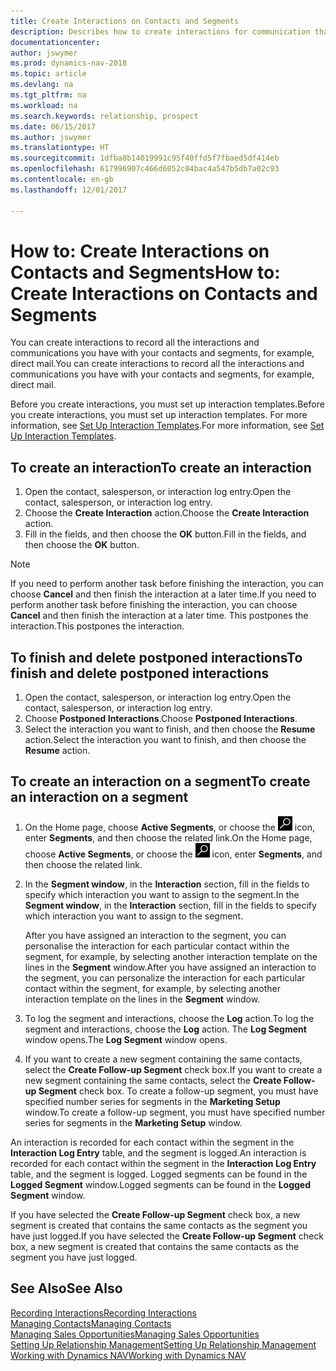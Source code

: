```yaml
---
title: Create Interactions on Contacts and Segments
description: Describes how to create interactions for communication that you have with your contacts and segments in Dynamics NAV, for example, direct mail.
documentationcenter: 
author: jswymer
ms.prod: dynamics-nav-2018
ms.topic: article
ms.devlang: na
ms.tgt_pltfrm: na
ms.workload: na
ms.search.keywords: relationship, prospect
ms.date: 06/15/2017
ms.author: jswymer
ms.translationtype: HT
ms.sourcegitcommit: 1dfba8b14019991c95f40ffd5f7fbaed5df414eb
ms.openlocfilehash: 617996907c466d6052c04bac4a547b5db7a02c93
ms.contentlocale: en-gb
ms.lasthandoff: 12/01/2017

---
```

# <a name="how-to-create-interactions-on-contacts-and-segments"></a><span data-ttu-id="a099c-103">How to: Create Interactions on Contacts and Segments</span><span class="sxs-lookup"><span data-stu-id="a099c-103">How to: Create Interactions on Contacts and Segments</span></span>
<span data-ttu-id="a099c-104">You can create interactions to record all the interactions and communications you have with your contacts and segments, for example, direct mail.</span><span class="sxs-lookup"><span data-stu-id="a099c-104">You can create interactions to record all the interactions and communications you have with your contacts and segments, for example, direct mail.</span></span>

<span data-ttu-id="a099c-105">Before you create interactions, you must set up interaction templates.</span><span class="sxs-lookup"><span data-stu-id="a099c-105">Before you create interactions, you must set up interaction templates.</span></span> <span data-ttu-id="a099c-106">For more information, see  [Set Up Interaction Templates](marketing-interactions.md).</span><span class="sxs-lookup"><span data-stu-id="a099c-106">For more information, see  [Set Up Interaction Templates](marketing-interactions.md).</span></span>

## <a name="to-create-an-interaction"></a><span data-ttu-id="a099c-107">To create an interaction</span><span class="sxs-lookup"><span data-stu-id="a099c-107">To create an interaction</span></span>
1. <span data-ttu-id="a099c-108">Open the contact, salesperson, or interaction log entry.</span><span class="sxs-lookup"><span data-stu-id="a099c-108">Open the contact, salesperson, or interaction log entry.</span></span>
2. <span data-ttu-id="a099c-109">Choose the **Create Interaction** action.</span><span class="sxs-lookup"><span data-stu-id="a099c-109">Choose the **Create Interaction** action.</span></span>
3. <span data-ttu-id="a099c-110">Fill in the fields, and then choose the **OK** button.</span><span class="sxs-lookup"><span data-stu-id="a099c-110">Fill in the fields, and then choose the **OK** button.</span></span>

> [!NOTE]  
>   <span data-ttu-id="a099c-111">If you need to perform another task before finishing the interaction, you can choose **Cancel** and then finish the interaction at a later time.</span><span class="sxs-lookup"><span data-stu-id="a099c-111">If you need to perform another task before finishing the interaction, you can choose **Cancel** and then finish the interaction at a later time.</span></span> <span data-ttu-id="a099c-112">This postpones the interaction.</span><span class="sxs-lookup"><span data-stu-id="a099c-112">This postpones the interaction.</span></span>

## <a name="to-finish-and-delete-postponed-interactions"></a><span data-ttu-id="a099c-113">To finish and delete postponed interactions</span><span class="sxs-lookup"><span data-stu-id="a099c-113">To finish and delete postponed interactions</span></span>
1. <span data-ttu-id="a099c-114">Open the contact, salesperson, or interaction log entry.</span><span class="sxs-lookup"><span data-stu-id="a099c-114">Open the contact, salesperson, or interaction log entry.</span></span>
2. <span data-ttu-id="a099c-115">Choose **Postponed Interactions**.</span><span class="sxs-lookup"><span data-stu-id="a099c-115">Choose **Postponed Interactions**.</span></span>
3. <span data-ttu-id="a099c-116">Select the interaction you want to finish, and then choose the **Resume** action.</span><span class="sxs-lookup"><span data-stu-id="a099c-116">Select the interaction you want to finish, and then choose the **Resume** action.</span></span>

## <a name="to-create-an-interaction-on-a-segment"></a><span data-ttu-id="a099c-117">To create an interaction on a segment</span><span class="sxs-lookup"><span data-stu-id="a099c-117">To create an interaction on a segment</span></span>
1. <span data-ttu-id="a099c-118">On the Home page, choose **Active Segments**, or choose the ![Search for Page or Report](media/ui-search/search_small.png "Search for Page or Report icon") icon, enter **Segments**, and then choose the related link.</span><span class="sxs-lookup"><span data-stu-id="a099c-118">On the Home page, choose **Active Segments**, or choose the ![Search for Page or Report](media/ui-search/search_small.png "Search for Page or Report icon") icon, enter **Segments**, and then choose the related link.</span></span>
2. <span data-ttu-id="a099c-119">In the **Segment window**, in the **Interaction** section, fill in the fields to specify which interaction you want to assign to the segment.</span><span class="sxs-lookup"><span data-stu-id="a099c-119">In the **Segment window**, in the **Interaction** section, fill in the fields to specify which interaction you want to assign to the segment.</span></span>

    <span data-ttu-id="a099c-120">After you have assigned an interaction to the segment, you can personalise the interaction for each particular contact within the segment, for example, by selecting another interaction template on the lines in the **Segment** window.</span><span class="sxs-lookup"><span data-stu-id="a099c-120">After you have assigned an interaction to the segment, you can personalize the interaction for each particular contact within the segment, for example, by selecting another interaction template on the lines in the **Segment** window.</span></span>  
3. <span data-ttu-id="a099c-121">To log the segment and interactions, choose the **Log** action.</span><span class="sxs-lookup"><span data-stu-id="a099c-121">To log the segment and interactions, choose the **Log** action.</span></span> <span data-ttu-id="a099c-122">The **Log Segment** window opens.</span><span class="sxs-lookup"><span data-stu-id="a099c-122">The **Log Segment** window opens.</span></span>
4. <span data-ttu-id="a099c-123">If you want to create a new segment containing the same contacts, select the **Create Follow-up Segment** check box.</span><span class="sxs-lookup"><span data-stu-id="a099c-123">If you want to create a new segment containing the same contacts, select the **Create Follow-up Segment** check box.</span></span> <span data-ttu-id="a099c-124">To create a follow-up segment, you must have specified number series for segments in the **Marketing Setup** window.</span><span class="sxs-lookup"><span data-stu-id="a099c-124">To create a follow-up segment, you must have specified number series for segments in the **Marketing Setup** window.</span></span>

<span data-ttu-id="a099c-125">An interaction is recorded for each contact within the segment in the **Interaction Log Entry** table, and the segment is logged.</span><span class="sxs-lookup"><span data-stu-id="a099c-125">An interaction is recorded for each contact within the segment in the **Interaction Log Entry** table, and the segment is logged.</span></span> <span data-ttu-id="a099c-126">Logged segments can be found in the **Logged Segment** window.</span><span class="sxs-lookup"><span data-stu-id="a099c-126">Logged segments can be found in the **Logged Segment** window.</span></span>

<span data-ttu-id="a099c-127">If you have selected the **Create Follow-up Segment** check box, a new segment is created that contains the same contacts as the segment you have just logged.</span><span class="sxs-lookup"><span data-stu-id="a099c-127">If you have selected the **Create Follow-up Segment** check box, a new segment is created that contains the same contacts as the segment you have just logged.</span></span>

## <a name="see-also"></a><span data-ttu-id="a099c-128">See Also</span><span class="sxs-lookup"><span data-stu-id="a099c-128">See Also</span></span>
[<span data-ttu-id="a099c-129">Recording Interactions</span><span class="sxs-lookup"><span data-stu-id="a099c-129">Recording Interactions</span></span>](marketing-interactions.md)  
[<span data-ttu-id="a099c-130">Managing Contacts</span><span class="sxs-lookup"><span data-stu-id="a099c-130">Managing Contacts</span></span>](marketing-contacts.md)  
[<span data-ttu-id="a099c-131">Managing Sales Opportunities</span><span class="sxs-lookup"><span data-stu-id="a099c-131">Managing Sales Opportunities</span></span>](marketing-manage-sales-opportunities.md)  
[<span data-ttu-id="a099c-132">Setting Up Relationship Management</span><span class="sxs-lookup"><span data-stu-id="a099c-132">Setting Up Relationship Management</span></span>](marketing-setup-marketing.md)  
[<span data-ttu-id="a099c-133">Working with Dynamics NAV</span><span class="sxs-lookup"><span data-stu-id="a099c-133">Working with Dynamics NAV</span></span>](ui-work-product.md)

